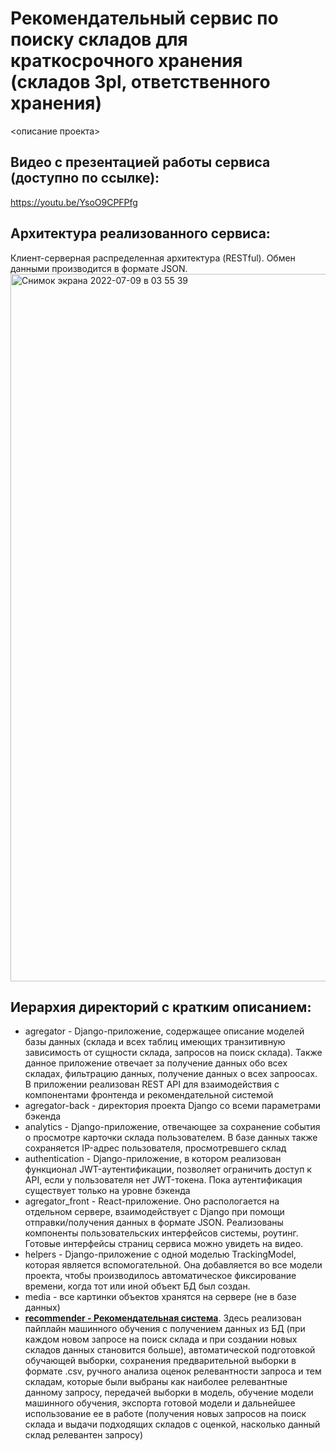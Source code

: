# Рекомендательный сервис по поиску складов для краткосрочного хранения (складов 3pl, ответственного хранения)

<описание проекта>

## Видео с презентацией работы сервиса (доступно по ссылке):
https://youtu.be/YsoO9CPFPfg

## Архитектура реализованного сервиса:
Клиент-серверная распределенная архитектура (RESTful). Обмен данными производится в формате JSON.
<img width="1132" alt="Снимок экрана 2022-07-09 в 03 55 39" src="https://user-images.githubusercontent.com/27068383/178085629-f17f1091-e61f-4b99-895a-e3e2ef9d33e9.png">


## Иерархия директорий с кратким описанием:

* agregator - Django-приложение, содержащее описание моделей базы данных (склада и всех таблиц имеющих транзитивную зависимость от сущности склада, запросов на поиск склада). Также данное приложение отвечает за получение данных обо всех складах, фильтрацию данных, получение данных о всех запроосах. В приложении реализован REST API для взаимодействия с компонентами фронтенда и рекомендательной системой
* agregator-back - директория проекта Django со всеми параметрами бэкенда
* analytics - Django-приложение, отвечающее за сохранение события о просмотре карточки склада пользователем. В базе данных также сохраняется IP-адрес пользователя, просмотревшего склад
* authentication - Django-приложение, в котором реализован функционал JWT-аутентификации, позволяет ограничить доступ к API, если у пользователя нет JWT-токена. Пока аутентификация существует только на уровне бэкенда
* agregator_front - React-приложение. Оно распологается на отдельном сервере, взаимодействует с Django при помощи отправки/получения данных в формате JSON. Реализованы компоненты пользовательских интерфейсов системы, роутинг. Готовые интерфейсы страниц сервиса можно увидеть на видео.
* helpers - Django-приложение с одной моделью TrackingModel, которая является вспомогательной. Она добавляется во все модели проекта, чтобы производилось автоматическое фиксирование времени, когда тот или иной объект БД был создан.
* media - все картинки объектов хранятся на сервере (не в базе данных)
* <ins>**recommender - Рекомендательная система**</ins>. Здесь реализован пайплайн машинного обучения с получением данных из БД (при каждом новом запросе на поиск склада и при создании новых складов данных становится больше), автоматической подготовкой обучающей выборки, сохранения предварительной выборки в формате .csv, ручного анализа оценок релевантности запроса и тем складам, которые были выбраны как наиболее релевантные данному запросу, передачей выборки в модель, обучение модели машинного обучения, экспорта готовой модели и дальнейшее использование ее в работе (получения новых запросов на поиск склада и выдачи подходящих складов с оценкой, насколько данный склад релевантен запросу)
